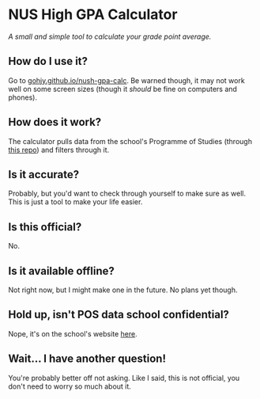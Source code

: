 # NUS High GPA Calculator
*A small and simple tool to calculate your grade point average.*

## How do I use it?
Go to [gohjy.github.io/nush-gpa-calc](https://gohjy.github.io/nush-gpa-calc). 
Be warned though, it may not work well on some screen sizes (though it *should* be fine on computers and phones).

## How does it work?
The calculator pulls data from the school's Programme of Studies (through [this repo](https://github.com/gohjy/nush-pos-data)) and filters through it. 

## Is it accurate?
Probably, but you'd want to check through yourself to make sure as well. This is just a tool to make your life easier.

## Is this official?
No.

## Is it available offline?
Not right now, but I might make one in the future. No plans yet though.

## Hold up, isn't POS data school confidential?
Nope, it's on the school's website [here](https://www.nushigh.edu.sg/studying-at-nus-high/the-nus-high-diploma/programme-of-studies/).

## Wait... I have another question!
You're probably better off not asking. Like I said, this is not official, you don't need to worry so much about it. 
